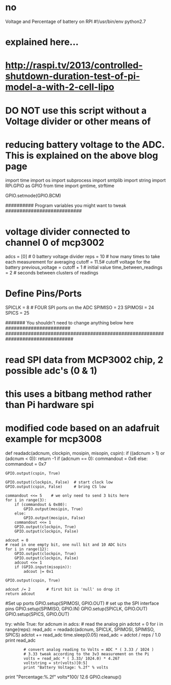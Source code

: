 # no
Voltage and Percentage of battery on RPI
#!/usr/bin/env python2.7
# explained here...
# http://raspi.tv/2013/controlled-shutdown-duration-test-of-pi-model-a-with-2-cell-lipo
# DO NOT use this script without a Voltage divider or other means of 
# reducing battery voltage to the ADC. This is explained on the above blog page
import time
import os
import subprocess
import smtplib
import string
import RPi.GPIO as GPIO
from time import gmtime, strftime

GPIO.setmode(GPIO.BCM)


########## Program variables you might want to tweak ###########################
# voltage divider connected to channel 0 of mcp3002
adcs = [0] # 0 battery voltage divider
reps = 10 # how many times to take each measurement for averaging
cutoff = 11.5# cutoff voltage for the battery
previous_voltage = cutoff + 1 # initial value
time_between_readings = 2 # seconds between clusters of readings

# Define Pins/Ports
SPICLK = 8             # FOUR SPI ports on the ADC 
SPIMISO = 23
SPIMOSI = 24
SPICS = 25

####### You shouldn't need to change anything below here #######################
################################################################################

# read SPI data from MCP3002 chip, 2 possible adc's (0 & 1)
# this uses a bitbang method rather than Pi hardware spi
# modified code based on an adafruit example for mcp3008
def readadc(adcnum, clockpin, mosipin, misopin, cspin):
    if ((adcnum > 1) or (adcnum < 0)):
        return -1
    if (adcnum == 0):
        commandout = 0x6
    else:
        commandout = 0x7

    GPIO.output(cspin, True)

    GPIO.output(clockpin, False)  # start clock low
    GPIO.output(cspin, False)     # bring CS low

    commandout <<= 5    # we only need to send 3 bits here
    for i in range(3):
        if (commandout & 0x80):
            GPIO.output(mosipin, True)
        else:   
            GPIO.output(mosipin, False)
        commandout <<= 1
        GPIO.output(clockpin, True)
        GPIO.output(clockpin, False)

    adcout = 0
    # read in one empty bit, one null bit and 10 ADC bits
    for i in range(12):
        GPIO.output(clockpin, True)
        GPIO.output(clockpin, False)
        adcout <<= 1
        if (GPIO.input(misopin)):
            adcout |= 0x1

    GPIO.output(cspin, True)

    adcout /= 2       # first bit is 'null' so drop it
    return adcout


#Set up ports
GPIO.setup(SPIMOSI, GPIO.OUT)       # set up the SPI interface pins
GPIO.setup(SPIMISO, GPIO.IN)
GPIO.setup(SPICLK, GPIO.OUT)
GPIO.setup(SPICS, GPIO.OUT)

try:
    while True:
        for adcnum in adcs:
            # read the analog pin
            adctot = 0
            for i in range(reps):
                read_adc = readadc(adcnum, SPICLK, SPIMOSI, SPIMISO, SPICS)
                adctot += read_adc
                time.sleep(0.05)
            read_adc = adctot / reps / 1.0
            print read_adc

            # convert analog reading to Volts = ADC * ( 3.33 / 1024 )
            # 3.33 tweak according to the 3v3 measurement on the Pi
            volts = read_adc * ( 3.33/ 1024.0) * 4.267
            voltstring = str(volts)[0:5]
            print "Battery Voltage: %.2f" % volts
print "Percentage:%.2f" volts*100/ 12.6 
GPIO.cleanup()
